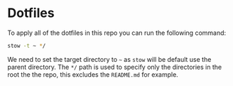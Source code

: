 # Dotfiles

To apply all of the dotfiles in this repo you can run the following command:

```bash
stow -t ~ */
```

We need to set the target directory to `~` as `stow` will be default use the parent directory.
The `*/` path is used to specify only the directories in the root the the repo, this excludes the `README.md` for example.
